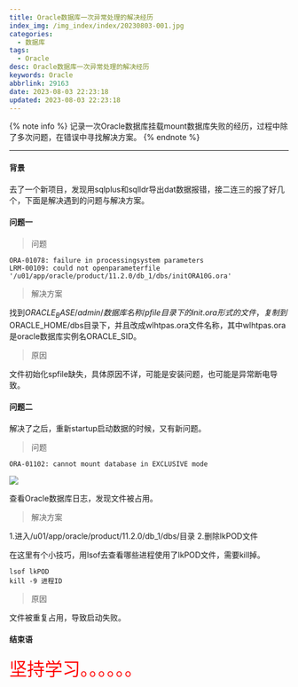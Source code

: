 ```yaml
---
title: Oracle数据库一次异常处理的解决经历
index_img: /img_index/index/20230803-001.jpg
categories:
  - 数据库
tags:
  - Oracle
desc: Oracle数据库一次异常处理的解决经历
keywords: Oracle
abbrlink: 29163
date: 2023-08-03 22:23:18
updated: 2023-08-03 22:23:18
---
```





{% note info %}
记录一次Oracle数据库挂载mount数据库失败的经历，过程中除了多次问题，在错误中寻找解决方案。
{% endnote %}

<!--more-->
<hr />

#### 背景

去了一个新项目，发现用sqlplus和sqlldr导出dat数据报错，接二连三的报了好几个，下面是解决遇到的问题与解决方案。

#### 问题一

> 问题

```
ORA-01078: failure in processingsystem parameters
LRM-00109: could not openparameterfile '/u01/app/oracle/product/11.2.0/db_1/dbs/initORA10G.ora'
```

> 解决方案

找到$ORACLE_BASE/admin/数据库名称/pfile目录下的init.ora形式的文件，复制到$ORACLE_HOME/dbs目录下，并且改成wlhtpas.ora文件名称，其中wlhtpas.ora是oracle数据库实例名ORACLE_SID。

> 原因

文件初始化spfile缺失，具体原因不详，可能是安装问题，也可能是异常断电导致。

#### 问题二

解决了之后，重新startup启动数据的时候，又有新问题。

> 问题

```
ORA-01102: cannot mount database in EXCLUSIVE mode
```

![](1.png)

查看Oracle数据库日志，发现文件被占用。

> 解决方案

1.进入/u01/app/oracle/product/11.2.0/db_1/dbs/目录
2.删除lkPOD文件

在这里有个小技巧，用lsof去查看哪些进程使用了lkPOD文件，需要kill掉。

```
lsof lkPOD
kill -9 进程ID
```

> 原因

文件被重复占用，导致启动失败。


#### 结束语

<font size=6.5 color='red'>坚持学习。。。。。。</font>
